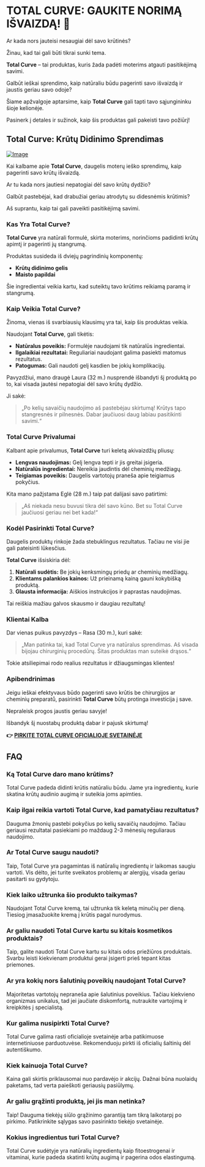 # TOTAL CURVE: GAUKITE NORIMĄ IŠVAIZDĄ! 💖

Ar kada nors jauteisi nesaugiai dėl savo krūtinės? 

Žinau, kad tai gali būti tikrai sunki tema. 

**Total Curve** – tai produktas, kuris žada padėti moterims atgauti pasitikėjimą savimi. 

Galbūt ieškai sprendimo, kaip natūraliu būdu pagerinti savo išvaizdą ir jaustis geriau savo odoje? 

Šiame apžvalgoje aptarsime, kaip **Total Curve** gali tapti tavo sąjungininku šioje kelionėje. 

Pasinerk į detales ir sužinok, kaip šis produktas gali pakeisti tavo požiūrį!

## Total Curve: Krūtų Didinimo Sprendimas

[![Image](https://www2.sellhealth.com/97/totalcurve_300x250_2.gif)](https://gchaffi.com/9H3r82cT)

Kai kalbame apie **Total Curve**, daugelis moterų ieško sprendimų, kaip pagerinti savo krūtų išvaizdą.

Ar tu kada nors jautiesi nepatogiai dėl savo krūtų dydžio?

Galbūt pastebėjai, kad drabužiai geriau atrodytų su didesnėmis krūtimis?

Aš suprantu, kaip tai gali paveikti pasitikėjimą savimi.

### Kas Yra Total Curve?

**Total Curve** yra natūrali formulė, skirta moterims, norinčioms padidinti krūtų apimtį ir pagerinti jų stangrumą. 

Produktas susideda iš dviejų pagrindinių komponentų:

- **Krūtų didinimo gelis**
- **Maisto papildai**

Šie ingredientai veikia kartu, kad suteiktų tavo krūtims reikiamą paramą ir stangrumą.

### Kaip Veikia Total Curve?

Žinoma, vienas iš svarbiausių klausimų yra tai, kaip šis produktas veikia.

Naudojant **Total Curve**, gali tikėtis:

- **Natūralus poveikis:** Formulėje naudojami tik natūralūs ingredientai.
- **Ilgalaikiai rezultatai:** Reguliariai naudojant galima pasiekti matomus rezultatus.
- **Patogumas:** Gali naudoti gelį kasdien be jokių komplikacijų.

Pavyzdžiui, mano draugė Laura (32 m.) nusprendė išbandyti šį produktą po to, kai visada jautėsi nepatogiai dėl savo krūtų dydžio. 

Ji sakė:

> „Po kelių savaičių naudojimo aš pastebėjau skirtumą! Krūtys tapo stangresnės ir pilnesnės. Dabar jaučiuosi daug labiau pasitikinti savimi.“

### Total Curve Privalumai

Kalbant apie privalumus, **Total Curve** turi keletą akivaizdžių pliusų:

- **Lengvas naudojimas:** Gelį lengva tepti ir jis greitai įsigeria.
- **Natūralūs ingredientai:** Nereikia jaudintis dėl cheminių medžiagų.
- **Teigiamas poveikis:** Daugelis vartotojų praneša apie teigiamus pokyčius.

Kita mano pažįstama Eglė (28 m.) taip pat dalijasi savo patirtimi:

> „Aš niekada nesu buvusi tikra dėl savo kūno. Bet su Total Curve jaučiuosi geriau nei bet kada!“

### Kodėl Pasirinkti Total Curve?

Daugelis produktų rinkoje žada stebuklingus rezultatus. Tačiau ne visi jie gali pateisinti lūkesčius.

**Total Curve** išsiskiria dėl:

1. **Natūrali sudėtis:** Be jokių kenksmingų priedų ar cheminių medžiagų.
2. **Klientams palankios kainos:** Už prieinamą kainą gauni kokybišką produktą.
3. **Glausta informacija:** Aiškios instrukcijos ir paprastas naudojimas.

Tai reiškia mažiau galvos skausmo ir daugiau rezultatų!

### Klientai Kalba

Dar vienas puikus pavyzdys – Rasa (30 m.), kuri sakė:

> „Man patinka tai, kad Total Curve yra natūralus sprendimas. Aš visada bijojau chirurginių procedūrų. Šitas produktas man suteikė drąsos.“

Tokie atsiliepimai rodo realius rezultatus ir džiaugsmingas klientes!

### Apibendrinimas

Jeigu ieškai efektyvaus būdo pagerinti savo krūtis be chirurgijos ar cheminių preparatů, pasirinkti **Total Curve** būtų protinga investicija į save.

Nepraleisk progos jaustis geriau savyje!

Išbandyk šį nuostabų produktą dabar ir pajusk skirtumą!



**👉 [PIRKITE TOTAL CURVE OFICIALIOJE SVETAINĖJE](https://gchaffi.com/9H3r82cT)**

## FAQ

### Ką Total Curve daro mano krūtims?
Total Curve padeda didinti krūtis natūraliu būdu. Jame yra ingredientų, kurie skatina krūtų audinio augimą ir suteikia joms apimties. 

### Kaip ilgai reikia vartoti Total Curve, kad pamatyčiau rezultatus?
Dauguma žmonių pastebi pokyčius po kelių savaičių naudojimo. Tačiau geriausi rezultatai pasiekiami po maždaug 2-3 mėnesių reguliaraus naudojimo.

### Ar Total Curve saugu naudoti?
Taip, Total Curve yra pagamintas iš natūralių ingredientų ir laikomas saugiu vartoti. Vis dėlto, jei turite sveikatos problemų ar alergijų, visada geriau pasitarti su gydytoju.

### Kiek laiko užtrunka šio produkto taikymas?
Naudojant Total Curve kremą, tai užtrunka tik keletą minučių per dieną. Tiesiog įmasažuokite kremą į krūtis pagal nurodymus.

### Ar galiu naudoti Total Curve kartu su kitais kosmetikos produktais?
Taip, galite naudoti Total Curve kartu su kitais odos priežiūros produktais. Svarbu leisti kiekvienam produktui gerai įsigerti prieš tepant kitas priemones.

### Ar yra kokių nors šalutinių poveikių naudojant Total Curve?
Majoritetas vartotojų nepraneša apie šalutinius poveikius. Tačiau kiekvieno organizmas unikalus, tad jei jaučiate diskomfortą, nutraukite vartojimą ir kreipkitės į specialistą.

### Kur galima nusipirkti Total Curve?
Total Curve galima rasti oficialioje svetainėje arba patikimuose internetiniuose parduotuvėse. Rekomenduoju pirkti iš oficialių šaltinių dėl autentiškumo.

### Kiek kainuoja Total Curve?
Kaina gali skirtis priklausomai nuo pardavėjo ir akcijų. Dažnai būna nuolaidų paketams, tad verta paieškoti geriausių pasiūlymų.

### Ar galiu grąžinti produktą, jei jis man netinka?
Taip! Dauguma tiekėjų siūlo grąžinimo garantiją tam tikrą laikotarpį po pirkimo. Patikrinkite sąlygas savo pasirinkto tiekėjo svetainėje.

### Kokius ingredientus turi Total Curve?
Total Curve sudėtyje yra natūralių ingredientų kaip fitoestrogenai ir vitaminai, kurie padeda skatinti krūtų augimą ir pagerina odos elastingumą.